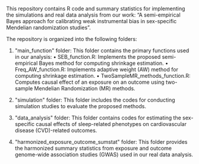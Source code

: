 This repository contains R code and summary statistics for implementing the simulations and real data analysis from our work: “A semi-empirical Bayes approach for calibrating weak instrumental bias in sex-specific Mendelian randomization studies”.

The repository is organized into the following folders:

1. "main_function" folder:
This folder contains the primary functions used in our analysis:
•	SEB_function.R: Implements the proposed semi-empirical Bayes method for computing shrinkage estimation.
•	Freq_AW_function.R: Implements adaptive weight (AW) method for computing shrinkage estimation.
•	TwoSampleMR_methods_function.R: Computes causal effect of an exposure on an outcome using two-sample Mendelian Randomization (MR) methods.

2. "simulation" folder:
This folder includes the codes for conducting simulation studies to evaluate the proposed methods.

3. "data_analysis" folder:
This folder contains codes for estimating the sex-specific causal effects of sleep-related phenotypes on cardiovascular disease (CVD)-related outcomes.

4. "harmonized_exposure_outcome_sumstat" folder: 
This folder provides the harmonized summary statistics from exposure and outcome genome-wide association studies (GWAS) used in our real data analysis.
